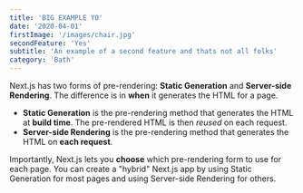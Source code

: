 ```yaml
---
title: 'BIG EXAMPLE YO'
date: '2020-04-01'
firstImage: '/images/chair.jpg'
secondFeature: 'Yes'
subtitle: 'An example of a second feature and thats not all folks'
category: 'Bath'
---
```


Next.js has two forms of pre-rendering: **Static Generation** and **Server-side Rendering**. The difference is in **when** it generates the HTML for a page.

- **Static Generation** is the pre-rendering method that generates the HTML at **build time**. The pre-rendered HTML is then _reused_ on each request.
- **Server-side Rendering** is the pre-rendering method that generates the HTML on **each request**.

Importantly, Next.js lets you **choose** which pre-rendering form to use for each page. You can create a "hybrid" Next.js app by using Static Generation for most pages and using Server-side Rendering for others.